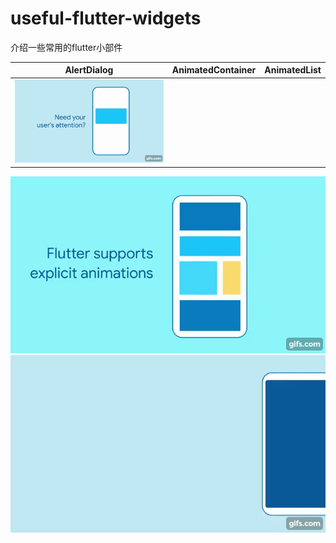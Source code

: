 # useful-flutter-widgets
介绍一些常用的flutter小部件


|AlertDialog	|AnimatedContainer		|AnimatedList		|
|:------------:|:------------:|:-------------:|
|![](https://github.com/Jackycai23237/useful-flutter-widgets/blob/main/gif/AlertDialog.gif)
![](https://github.com/Jackycai23237/useful-flutter-widgets/blob/main/gif/AnimatedContainer.gif)
![](https://github.com/Jackycai23237/useful-flutter-widgets/blob/main/gif/AnimatedList.gif)
